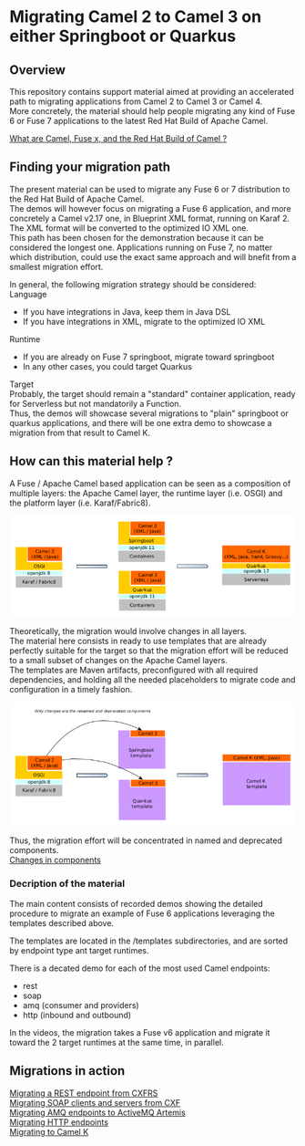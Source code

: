 # Migrating Camel 2 to Camel 3 on either Springboot or Quarkus
## Overview
This repository contains support material aimed at providing an accelerated path to migrating applications from Camel 2 to Camel 3 or Camel 4.  
More concretely, the material should help people migrating any kind of Fuse 6 or Fuse 7 applications to the latest Red Hat Build of Apache Camel.  

[What are Camel, Fuse x, and the Red Hat Build of Camel ?](docs/camel-distributions.md)  

## Finding your migration path
The present material can be used to migrate any Fuse 6 or 7 distribution to the Red Hat Build of Apache Camel.  
The demos will however focus on migrating a Fuse 6 application, and more concretely a Camel v2.17 one, in Blueprint XML format, running on Karaf 2.  The XML format will be converted to the optimized IO XML one.   
This path has been chosen for the demonstration because it can be considered the longest one.  Applications running on Fuse 7, no matter which distribution, could use the exact same approach and will bnefit from a smallest migration effort. 

In general, the following migration strategy should be considered:  
Language  
- If you have integrations in Java, keep them in Java DSL 
- If you have integrations in XML, migrate to the optimized IO XML

Runtime  
- If you are already on Fuse 7 springboot, migrate toward springboot  
- In any other cases, you could target Quarkus

Target  
Probably, the target should remain a "standard" container application, ready for Serverless but not mandatorily a Function.  
Thus, the demos will showcase several migrations to "plain" springboot or quarkus applications, and there will be one extra demo to showcase a migration from that result to Camel K.

## How can this material help ?
A Fuse / Apache Camel based application can be seen as a composition of multiple layers: the Apache Camel layer, the runtime layer (i.e. OSGI) and the platform layer (i.e. Karaf/Fabric8).  

![blueprint](docs/images/runtimes-0.png?raw=true)

Theoretically, the migration would involve changes in all layers.  
The material here consists in ready to use templates that are already perfectly suitable for the target so that the migration effort will be reduced to a small subset of changes on the Apache Camel layers.  
The templates are Maven artifacts, preconfigured with all required dependencies, and holding all the needed placeholders to migrate code and configuration in a timely fashion.  

![blueprint](docs/images/runtimes-1.png?raw=true)

Thus, the migration effort will be concentrated in named and deprecated components.  
[Changes in components](docs/camel-changes.md)  

### Decription of the material
The main content consists of recorded demos showing the detailed procedure to migrate an example of Fuse 6 applications leveraging the templates described above.  

The templates are located in the /templates subdirectories, and are sorted by endpoint type ant target runtimes.  

There is a decated demo for each of the most used Camel endpoints:  
 - rest
 - soap
 - amq (consumer and providers)
 - http (inbound and outbound)  

In the videos, the migration takes a Fuse v6 application and migrate it toward the 2 target runtimes at the same time, in parallel.


## Migrations in action
[Migrating a REST endpoint from CXFRS](docs/migration-rest.md)  
[Migrating SOAP clients and servers from CXF](docs/migration-soap.md)  
[Migrating AMQ endpoints to ActiveMQ Artemis](docs/migration-amq.md)  
[Migrating HTTP endpoints](docs/migration-http.md)  
[Migrating to Camel K](docs/migration-camelk.md)  
